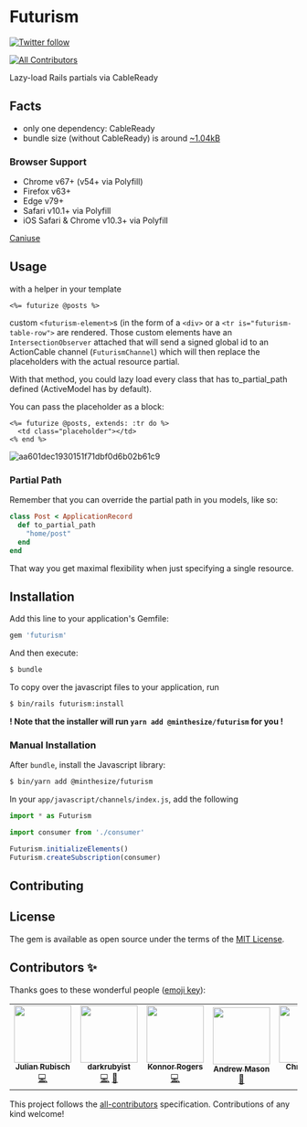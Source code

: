 # Futurism
[![Twitter follow](https://img.shields.io/twitter/follow/julian_rubisch?style=social)](https://twitter.com/julian_rubisch)
<!-- ALL-CONTRIBUTORS-BADGE:START - Do not remove or modify this section -->
[![All Contributors](https://img.shields.io/badge/all_contributors-6-orange.svg?style=flat-square)](#contributors-)
<!-- ALL-CONTRIBUTORS-BADGE:END -->
Lazy-load Rails partials via CableReady

## Facts
- only one dependency: CableReady
- bundle size (without CableReady) is around [~1.04kB](https://bundlephobia.com/result?p=@minthesize/futurism@0.1.3)

### Browser Support

- Chrome v67+ (v54+ via Polyfill)
- Firefox v63+
- Edge v79+
- Safari v10.1+ via Polyfill
- iOS Safari & Chrome v10.3+ via Polyfill

[Caniuse](https://www.caniuse.com/#search=custom%20elements)

## Usage
with a helper in your template

```erb
<%= futurize @posts %>
```

custom `<futurism-element>`s (in the form of a `<div>` or a `<tr is="futurism-table-row">` are rendered. Those custom elements have an `IntersectionObserver` attached that will send a signed global id to an ActionCable channel (`FuturismChannel`) which will then replace the placeholders with the actual resource partial.

With that method, you could lazy load every class that has to_partial_path defined (ActiveModel has by default).

You can pass the placeholder as a block:

```erb
<%= futurize @posts, extends: :tr do %>
  <td class="placeholder"></td>
<% end %>
```

![aa601dec1930151f71dbf0d6b02b61c9](https://user-images.githubusercontent.com/4352208/87131629-f768a480-c294-11ea-89a9-ea0a76ee06ef.gif)

### Partial Path

Remember that you can override the partial path in you models, like so:

```rb
class Post < ApplicationRecord
  def to_partial_path
    "home/post"
  end
end
```

That way you get maximal flexibility when just specifying a single resource.

## Installation
Add this line to your application's Gemfile:

```ruby
gem 'futurism'
```

And then execute:
```bash
$ bundle
```

To copy over the javascript files to your application, run

```bash
$ bin/rails futurism:install
```

**! Note that the installer will run `yarn add @minthesize/futurism` for you !**

### Manual Installation
After `bundle`, install the Javascript library:

```bash
$ bin/yarn add @minthesize/futurism
```

In your `app/javascript/channels/index.js`, add the following

```js
import * as Futurism

import consumer from './consumer'

Futurism.initializeElements()
Futurism.createSubscription(consumer)
```

## Contributing

## License
The gem is available as open source under the terms of the [MIT License](https://opensource.org/licenses/MIT).

## Contributors ✨

Thanks goes to these wonderful people ([emoji key](https://allcontributors.org/docs/en/emoji-key)):

<!-- ALL-CONTRIBUTORS-LIST:START - Do not remove or modify this section -->
<!-- prettier-ignore-start -->
<!-- markdownlint-disable -->
<table>
  <tr>
    <td align="center"><a href="http://www.julianrubisch.at"><img src="https://avatars0.githubusercontent.com/u/4352208?v=4" width="100px;" alt=""/><br /><sub><b>Julian Rubisch</b></sub></a><br /><a href="https://github.com/julianrubisch/futurism/commits?author=julianrubisch" title="Code">💻</a></td>
    <td align="center"><a href="https://github.com/darkrubyist"><img src="https://avatars2.githubusercontent.com/u/11207292?v=4" width="100px;" alt=""/><br /><sub><b>darkrubyist</b></sub></a><br /><a href="https://github.com/julianrubisch/futurism/commits?author=darkrubyist" title="Code">💻</a> <a href="https://github.com/julianrubisch/futurism/commits?author=darkrubyist" title="Documentation">📖</a></td>
    <td align="center"><a href="https://ParamagicDev.github.io/portfolio"><img src="https://avatars2.githubusercontent.com/u/26425882?v=4" width="100px;" alt=""/><br /><sub><b>Konnor Rogers</b></sub></a><br /><a href="https://github.com/julianrubisch/futurism/commits?author=ParamagicDev" title="Code">💻</a></td>
    <td align="center"><a href="https://www.andrewm.codes"><img src="https://avatars1.githubusercontent.com/u/18423853?v=4" width="100px;" alt=""/><br /><sub><b>Andrew Mason</b></sub></a><br /><a href="#maintenance-andrewmcodes" title="Maintenance">🚧</a></td>
    <td align="center"><a href="http://gorails.com"><img src="https://avatars1.githubusercontent.com/u/67093?v=4" width="100px;" alt=""/><br /><sub><b>Chris Oliver</b></sub></a><br /><a href="https://github.com/julianrubisch/futurism/commits?author=excid3" title="Code">💻</a> <a href="https://github.com/julianrubisch/futurism/pulls?q=is%3Apr+reviewed-by%3Aexcid3" title="Reviewed Pull Requests">👀</a></td>
    <td align="center"><a href="https://github.com/leastbad"><img src="https://avatars2.githubusercontent.com/u/38150464?v=4" width="100px;" alt=""/><br /><sub><b>leastbad</b></sub></a><br /><a href="https://github.com/julianrubisch/futurism/commits?author=leastbad" title="Code">💻</a> <a href="https://github.com/julianrubisch/futurism/pulls?q=is%3Apr+reviewed-by%3Aleastbad" title="Reviewed Pull Requests">👀</a></td>
  </tr>
</table>

<!-- markdownlint-enable -->
<!-- prettier-ignore-end -->
<!-- ALL-CONTRIBUTORS-LIST:END -->

This project follows the [all-contributors](https://github.com/all-contributors/all-contributors) specification. Contributions of any kind welcome!
